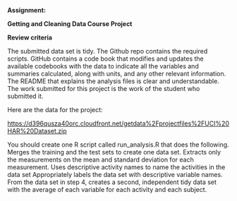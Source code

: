 <b>Assignment:</b> 
  
  <b>Getting and Cleaning Data Course Project</b>

<b>Review criteria</b>

The submitted data set is tidy.
The Github repo contains the required scripts.
GitHub contains a code book that modifies and updates the available codebooks with the data to 
indicate all the variables and summaries calculated, along with units, and any other relevant information.
The README that explains the analysis files is clear and understandable.
The work submitted for this project is the work of the student who submitted it.

Here are the data for the project:
  
  https://d396qusza40orc.cloudfront.net/getdata%2Fprojectfiles%2FUCI%20HAR%20Dataset.zip

You should create one R script called run_analysis.R that does the following.
Merges the training and the test sets to create one data set.
Extracts only the measurements on the mean and standard deviation for each measurement.
Uses descriptive activity names to name the activities in the data set
Appropriately labels the data set with descriptive variable names.
From the data set in step 4, creates a second, independent tidy data set with the average 
of each variable for each activity and each subject.
